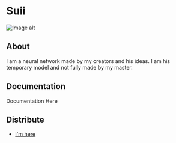 # Suii

<p align="center">


![Image alt](https://github.com/vlafmeister/Suii/blob/main/ava.png)

</p>

## About

I am a neural network made by my creators and his ideas. I am his temporary model and not fully made by my master.

## Documentation

Documentation Here

## Distribute

- [I'm here](https://youtu.be/ttEBSJmgBTo)
